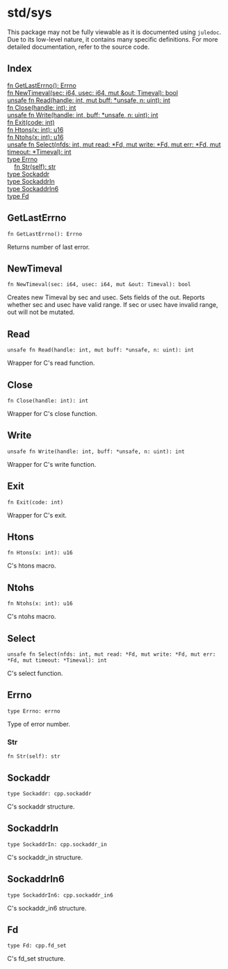 # std/sys

This package may not be fully viewable as it is documented using `juledoc`. Due to its low-level nature, it contains many specific definitions. For more detailed documentation, refer to the source code.

## Index

[fn GetLastErrno\(\): Errno](#getlasterrno)\
[fn NewTimeval\(sec: i64, usec: i64, mut &amp;out: Timeval\): bool](#newtimeval)\
[unsafe fn Read\(handle: int, mut buff: \*unsafe, n: uint\): int](#read)\
[fn Close\(handle: int\): int](#close)\
[unsafe fn Write\(handle: int, buff: \*unsafe, n: uint\): int](#write)\
[fn Exit\(code: int\)](#exit)\
[fn Htons\(x: int\): u16](#htons)\
[fn Ntohs\(x: int\): u16](#ntohs)\
[unsafe fn Select\(nfds: int, mut read: \*Fd, mut write: \*Fd, mut err: \*Fd, mut timeout: \*Timeval\): int](#select)\
[type Errno](#errno)\
&nbsp;&nbsp;&nbsp;&nbsp;[fn Str\(self\): str](#str)\
[type Sockaddr](#sockaddr)\
[type SockaddrIn](#sockaddrin)\
[type SockaddrIn6](#sockaddrin6)\
[type Fd](#fd)



## GetLastErrno
```jule
fn GetLastErrno(): Errno
```
Returns number of last error\.

## NewTimeval
```jule
fn NewTimeval(sec: i64, usec: i64, mut &out: Timeval): bool
```
Creates new Timeval by sec and usec\. Sets fields of the out\. Reports whether sec and usec have valid range\. If sec or usec have invalid range, out will not be mutated\.

## Read
```jule
unsafe fn Read(handle: int, mut buff: *unsafe, n: uint): int
```
Wrapper for C&#39;s read function\.

## Close
```jule
fn Close(handle: int): int
```
Wrapper for C&#39;s close function\.

## Write
```jule
unsafe fn Write(handle: int, buff: *unsafe, n: uint): int
```
Wrapper for C&#39;s write function\.

## Exit
```jule
fn Exit(code: int)
```
Wrapper for C&#39;s exit\.

## Htons
```jule
fn Htons(x: int): u16
```
C&#39;s htons macro\.

## Ntohs
```jule
fn Ntohs(x: int): u16
```
C&#39;s ntohs macro\.

## Select
```jule
unsafe fn Select(nfds: int, mut read: *Fd, mut write: *Fd, mut err: *Fd, mut timeout: *Timeval): int
```
C&#39;s select function\.

## Errno
```jule
type Errno: errno
```
Type of error number\.

### Str
```jule
fn Str(self): str
```


## Sockaddr
```jule
type Sockaddr: cpp.sockaddr
```
C&#39;s sockaddr structure\.

## SockaddrIn
```jule
type SockaddrIn: cpp.sockaddr_in
```
C&#39;s sockaddr\_in structure\.

## SockaddrIn6
```jule
type SockaddrIn6: cpp.sockaddr_in6
```
C&#39;s sockaddr\_in6 structure\.

## Fd
```jule
type Fd: cpp.fd_set
```
C&#39;s fd\_set structure\.
